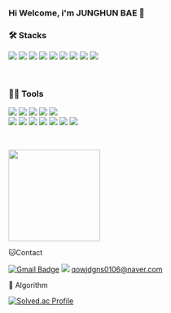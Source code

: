 
 ### Hi Welcome, i'm JUNGHUN BAE 👋
 
 
 
 ### 🛠️ Stacks
 <p>
  <img src="https://img.shields.io/badge/JavaScript-F7DF1E?style=flat-square&logo=JavaScript&logoColor=white"/> 
  <img src="https://img.shields.io/badge/C-A8B9CC?style=flat-square&logo=C&logoColor=white"/> 
  <img src="https://img.shields.io/badge/HTML-E34F26?style=flat-square&logo=html5&logoColor=white"/> 
  <img src="https://img.shields.io/badge/Dart-0175C2?style=flat-square&logo=dart&logoColor=white"/> 
  <img src="https://img.shields.io/badge/Python-3776AB?style=flat-square&logo=python&logoColor=white"/>
  <img src="https://img.shields.io/badge/MySQL-3776AB?style=flat-square&logo=mysql&logoColor=white"/> 
  <img src="https://img.shields.io/badge/Flutter-02569B?style=flat-square&logo=flutter&logoColor=white"/>
  <img src="https://img.shields.io/badge/Node.js-02569B?style=flat-square&logo=nodedotjs&logoColor=white"/>
  <img src="https://img.shields.io/badge/mongodb-47A248?style=flat-square&logo=mongodb&logoColor=white"/>
 </p>
 <br>
 
 ### 💪🏼 Tools 
 <p>
  <img src="https://img.shields.io/badge/Git-F05032?style=flat-square&logo=git&logoColor=white"/> 
  <img src="https://img.shields.io/badge/github-181717?style=flat-square&logo=github&logoColor=white"/> 
  <img src="https://img.shields.io/badge/Notion-000000?style=flat-square&logo=notion&logoColor=white"/> 
  <img src="https://img.shields.io/badge/Discord-5865F2?style=flat-square&logo=discord&logoColor=white"/> 
  <img src="https://img.shields.io/badge/Slack-4A154B?style=flat-square&logo=slack&logoColor=white"/> 
 <br>
  <img src="https://img.shields.io/badge/Eclipse IDE-2C2255?style=flat-square&logo=eclipseide&logoColor=white"/> 
  <img src="https://img.shields.io/badge/Anaconda-44A833?style=flat-square&logo=anaconda&logoColor=white"/> 
  <img src="https://img.shields.io/badge/IntelliJ IDEA-000000?style=flat-square&logo=IntelliJ IDEA&logoColor=white"/> 
  <img src="https://img.shields.io/badge/VisualStudio-5C2D91?style=flat-square&logo=visualstudio&logoColor=white"/> 
  <img src="https://img.shields.io/badge/VisualStudioCode-007ACC?style=flat-square&logo=visualstudiocode&logoColor=white"/>
  <img src="https://img.shields.io/badge/amazonaws-232F3E?style=flat-square&logo=amazonaws&logoColor=white"/>
  <img src="https://img.shields.io/badge/postman-FF6C37?style=flat-square&logo=postman&logoColor=white"/> 
 </p>
 <br>
   
  
 
 <a href="https://github.com/Roviil"><img align="center" style="height:180px" src="https://github-readme-stats.vercel.app/api/top-langs/?username=Roviil&layout=compact&theme=nord&hide_border=true" /></a>



 🐱Contact
 
 [![Gmail Badge](https://img.shields.io/badge/Gmail-d14836?style=flat-square&logo=Gmail&logoColor=white&link=mailto:dhkdrurvk1@gmail.com)](dhkdrurvk1@gmail.com)
 <a href="https://naver.com" target="_blank" ><img src="https://img.shields.io/badge/Naver-03C75A?style=flat-square&logo=naver&logoColor=white"/></a> qowjdgns0106@naver.com

 
 
 🏅 Algorithm 
 
 [![Solved.ac Profile](http://mazassumnida.wtf/api/v2/generate_badge?boj=qowjdgns0106)](https://solved.ac/qowjdgns0106/)  

